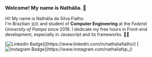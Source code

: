 ### Welcome! My name is Nathália. 👋

  
Hi! My name is Nathália da Silva Fialho.  
I'm Brazilian 🇧🇷 and student of **Computer Engineering** at the *Federal University of Pampa* since 2019. 
I dedicate my free hours in Front-end development, especially in Javascript and its frameworks. 👩‍💻


[![Linkedin Badge](https://img.shields.io/badge/nathaliafialho-6633cc?style=flat-square&logo=Linkedin&logoColor=white&link=[https://www.linkedin.com/in/nathaliafialho/](https://www.linkedin.com/in/nathaliafialho/))]([https://www.linkedin.com/in/nathaliafialho/) 
[
![Instagram Badge](https://img.shields.io/badge/-nathaliafsp_-6633cc?style=flat-square&logo=Instagram&logoColor=white&link=mailto:nathaliafsp_)](https://www.instagram.com/nathaliafsp_/)

